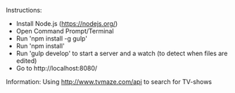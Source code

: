 Instructions:
* Install Node.js (https://nodejs.org/)
* Open Command Prompt/Terminal
* Run 'npm install -g gulp'
* Run 'npm install'
* Run 'gulp develop' to start a server and a watch (to detect when files are edited)
* Go to http://localhost:8080/

Information: 
Using http://www.tvmaze.com/api to search for TV-shows
